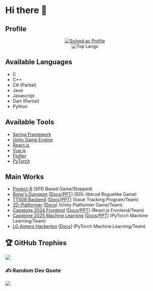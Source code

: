 # Hi there 👋

## Profile
<div align=center>
  
[![Solved.ac Profile](http://mazassumnida.wtf/api/v2/generate_badge?boj=Richardyun01)](https://solved.ac/Richardyun01/)
<br>
![Top Langs](https://github-readme-stats.vercel.app/api/top-langs/?username=Richardyun01)

<div align=left>
  
## Available Languages
- C
- C++
- C# (Partial)
- Java
- Javascript
- Dart (Partial)
- Python

## Available Tools
- [Spring Framework](https://spring.io/)
- [Unity Game Engine](https://unity.com/)
- [React.js](https://react.dev/)
- [Vue.js](https://vuejs.org/)
- [Flutter](https://flutter.dev/)
- [PyTorch](https://pytorch.org/)

## Main Works
- [Project-R](https://github.com/Richardyun01/Project-R) (SPD Based Game/Stopped)
- [Bong's Dungeon](https://github.com/Richardyun01/Bong-Dungeon) [[Docs](https://github.com/Richardyun01/Bong-Dungeon/blob/main/Project%20Report.pdf)/[PPT](https://github.com/Richardyun01/Bong-Dungeon/blob/main/OOP%20presentation.pdf)] (SDL-libtcod Roguelike Game)
- [TTS08 Backend](https://github.com/SE01-TeamProject/TTS08) [[Docs](https://github.com/SE01-TeamProject/TTS08/blob/main/%5B8%EC%A1%B0%5D%20%EC%9D%B4%EC%8A%88%EA%B4%80%EB%A6%AC%20%EC%8B%9C%EC%8A%A4%ED%85%9C%20%EA%B0%9C%EB%B0%9C%20%EB%B3%B4%EA%B3%A0%EC%84%9C.pdf)/[PPT](https://github.com/SE01-TeamProject/TTS08/blob/main/%EC%9D%B4%EC%8A%88%20%EA%B4%80%EB%A6%AC%20%ED%94%84%EB%A1%9C%EA%B7%B8%EB%9E%A8%20PPT.pdf)] (Issue Tracking Program/Team)
- [2D-Platformer](https://github.com/Richardyun01/2D-Platformer) [[Docs](https://github.com/Richardyun01/2D-Platformer/wiki)] (Unity Platformer Game/Team)
- [Capstone 2024 Frontend](https://github.com/Capstone-2024-yh/Front-end) [[Docs](https://github.com/Capstone-2024-yh/Documents/blob/main/5%EC%A1%B0%20%EC%B5%9C%EC%A2%85%20%EB%B3%B4%EA%B3%A0%EC%84%9C.pdf)/[PPT](https://github.com/Capstone-2024-yh/Documents/blob/main/5%EC%A1%B0%20%EA%B8%B0%EB%A7%90%20%EB%B0%9C%ED%91%9C%20PPT.pdf)] (React.js Frontend/Team)
- [Capstone 2025 Machine Learning](https://github.com/2025-Capstone-2/repositories) [[Docs](https://github.com/2025-Capstone-2/Documents/blob/main/2025-1%20%EC%BA%A1%EC%8A%A4%ED%86%A4%20%EC%B5%9C%EC%A2%85%20%EB%B3%B4%EA%B3%A0%EC%84%9C.pdf)/[PPT](https://github.com/2025-Capstone-2/Documents/blob/main/%EC%BA%A1%EC%8A%A4%ED%86%A4%20%EB%A7%A4%EB%89%B4%EC%96%BC.pdf)] (PyTorch Machine Learning/Team)
- [LG Aimers Hackerton](https://github.com/Richardyun01/LG-Aimers-Hackerton) [[Docs](https://github.com/Richardyun01/LG-Aimers-Hackerton/blob/main/docs.pdf)] (PyTorch Machine Learning/Team)

## 🏆 GitHub Trophies
![](https://github-profile-trophy.vercel.app/?username=Richardyun01&theme=flat&no-frame=true&no-bg=false&margin-w=4)

### ✍️ Random Dev Quote
![](https://quotes-github-readme.vercel.app/api?type=horizontal&theme=dark)
